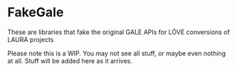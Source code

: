 # FakeGale
These are libraries that fake the original GALE APIs for LÖVE conversions of LAURA projects


Please note this is a WIP. You may not see all stuff, or maybe even nothing at all.
Stuff will be added here as it arrives.
